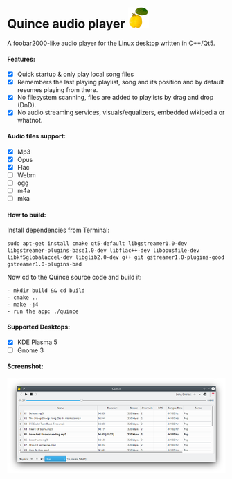 # Quince audio player ![](resources/Quince48.png)
A foobar2000-like audio player for the Linux desktop written in C++/Qt5.

#### Features:
 - [x] Quick startup & only play local song files
 - [x] Remembers the last playing playlist, song and its position and
 by default resumes playing from there.
 - [x] No filesystem scanning, files are added to playlists by drag and drop (DnD).
 - [x] No audio streaming services, visuals/equalizers, embedded wikipedia or whatnot.
 
#### Audio files support:
 - [x] Mp3
 - [x] Opus
 - [x] Flac
 - [ ] Webm
 - [ ] ogg
 - [ ] m4a
 - [ ] mka
 
#### How to build:
Install dependencies from Terminal:
```
sudo apt-get install cmake qt5-default libgstreamer1.0-dev libgstreamer-plugins-base1.0-dev libflac++-dev libopusfile-dev libkf5globalaccel-dev libglib2.0-dev g++ git gstreamer1.0-plugins-good gstreamer1.0-plugins-bad
```
Now cd to the Quince source code and build it:
```
- mkdir build && cd build
- cmake ..
- make -j4
- run the app: ./quince
```

#### Supported Desktops:
 - [x] KDE Plasma 5
 - [ ] Gnome 3
 
#### Screenshot:
![](resources/quince-screenshot.png)
